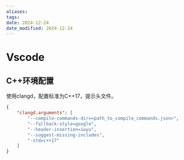 ```yaml
---
aliases: 
tags: 
date: 2024-12-24
date_modified: 2024-12-24
---
```


# Vscode

## C++环境配置

使用clangd，配置标准为C++17，提示头文件。

```json
{
    "clangd.arguments": [
        "--compile-commands-dir=<path_to_compile_commands.json>",
        "--fallback-style=google",
        "--header-insertion=iwyu",
        "--suggest-missing-includes",
        "-std=c++17"
    ]
}
```
